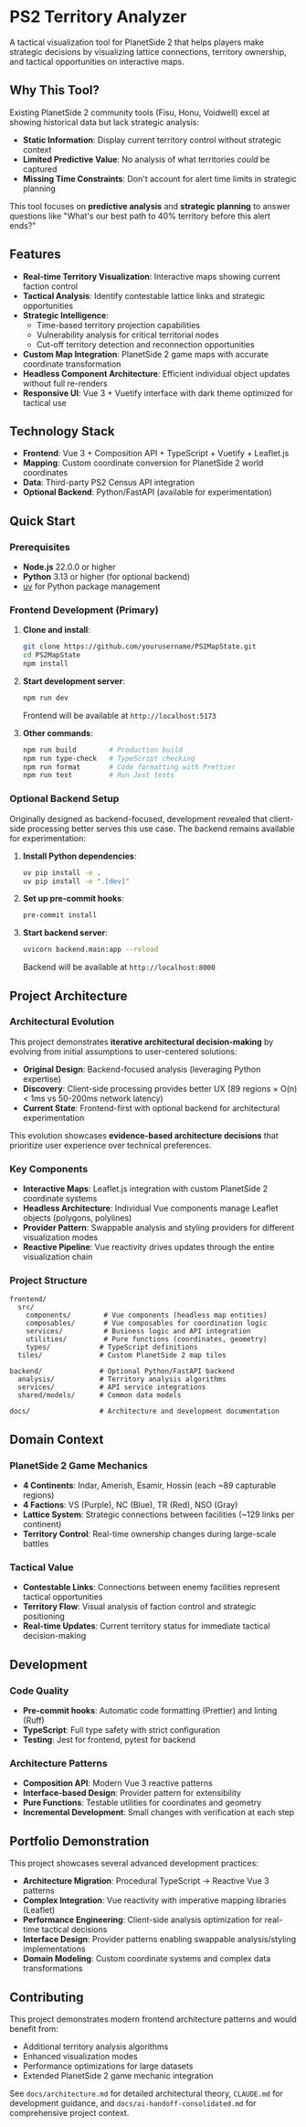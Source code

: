 # PS2 Territory Analyzer

A tactical visualization tool for PlanetSide 2 that helps players make strategic decisions by visualizing lattice connections, territory ownership, and tactical opportunities on interactive maps.

## Why This Tool?

Existing PlanetSide 2 community tools (Fisu, Honu, Voidwell) excel at showing historical data but lack strategic analysis:

- **Static Information**: Display current territory control without strategic context
- **Limited Predictive Value**: No analysis of what territories _could_ be captured
- **Missing Time Constraints**: Don't account for alert time limits in strategic planning

This tool focuses on **predictive analysis** and **strategic planning** to answer questions like "What's our best path to 40% territory before this alert ends?"

## Features

- **Real-time Territory Visualization**: Interactive maps showing current faction control
- **Tactical Analysis**: Identify contestable lattice links and strategic opportunities
- **Strategic Intelligence**:
  - Time-based territory projection capabilities
  - Vulnerability analysis for critical territorial nodes
  - Cut-off territory detection and reconnection opportunities
- **Custom Map Integration**: PlanetSide 2 game maps with accurate coordinate transformation
- **Headless Component Architecture**: Efficient individual object updates without full re-renders
- **Responsive UI**: Vue 3 + Vuetify interface with dark theme optimized for tactical use

## Technology Stack

- **Frontend**: Vue 3 + Composition API + TypeScript + Vuetify + Leaflet.js
- **Mapping**: Custom coordinate conversion for PlanetSide 2 world coordinates
- **Data**: Third-party PS2 Census API integration
- **Optional Backend**: Python/FastAPI (available for experimentation)

## Quick Start

### Prerequisites

- **Node.js** 22.0.0 or higher
- **Python** 3.13 or higher (for optional backend)
- [uv](https://github.com/astral-sh/uv) for Python package management

### Frontend Development (Primary)

1. **Clone and install**:

   ```bash
   git clone https://github.com/yourusername/PS2MapState.git
   cd PS2MapState
   npm install
   ```

2. **Start development server**:

   ```bash
   npm run dev
   ```

   Frontend will be available at `http://localhost:5173`

3. **Other commands**:
   ```bash
   npm run build        # Production build
   npm run type-check   # TypeScript checking
   npm run format       # Code formatting with Prettier
   npm run test         # Run Jest tests
   ```

### Optional Backend Setup

Originally designed as backend-focused, development revealed that client-side processing better serves this use case. The backend remains available for experimentation:

1. **Install Python dependencies**:

   ```bash
   uv pip install -e .
   uv pip install -e ".[dev]"
   ```

2. **Set up pre-commit hooks**:

   ```bash
   pre-commit install
   ```

3. **Start backend server**:
   ```bash
   uvicorn backend.main:app --reload
   ```
   Backend will be available at `http://localhost:8000`

## Project Architecture

### Architectural Evolution

This project demonstrates **iterative architectural decision-making** by evolving from initial assumptions to user-centered solutions:

- **Original Design**: Backend-focused analysis (leveraging Python expertise)
- **Discovery**: Client-side processing provides better UX (89 regions × O(n) < 1ms vs 50-200ms network latency)
- **Current State**: Frontend-first with optional backend for architectural experimentation

This evolution showcases **evidence-based architecture decisions** that prioritize user experience over technical preferences.

### Key Components

- **Interactive Maps**: Leaflet.js integration with custom PlanetSide 2 coordinate systems
- **Headless Architecture**: Individual Vue components manage Leaflet objects (polygons, polylines)
- **Provider Pattern**: Swappable analysis and styling providers for different visualization modes
- **Reactive Pipeline**: Vue reactivity drives updates through the entire visualization chain

### Project Structure

```
frontend/
  src/
    components/        # Vue components (headless map entities)
    composables/       # Vue composables for coordination logic
    services/          # Business logic and API integration
    utilities/         # Pure functions (coordinates, geometry)
    types/            # TypeScript definitions
  tiles/              # Custom PlanetSide 2 map tiles

backend/              # Optional Python/FastAPI backend
  analysis/           # Territory analysis algorithms
  services/           # API service integrations
  shared/models/      # Common data models

docs/                 # Architecture and development documentation
```

## Domain Context

### PlanetSide 2 Game Mechanics

- **4 Continents**: Indar, Amerish, Esamir, Hossin (each ~89 capturable regions)
- **4 Factions**: VS (Purple), NC (Blue), TR (Red), NSO (Gray)
- **Lattice System**: Strategic connections between facilities (~129 links per continent)
- **Territory Control**: Real-time ownership changes during large-scale battles

### Tactical Value

- **Contestable Links**: Connections between enemy facilities represent tactical opportunities
- **Territory Flow**: Visual analysis of faction control and strategic positioning
- **Real-time Updates**: Current territory status for immediate tactical decision-making

## Development

### Code Quality

- **Pre-commit hooks**: Automatic code formatting (Prettier) and linting (Ruff)
- **TypeScript**: Full type safety with strict configuration
- **Testing**: Jest for frontend, pytest for backend

### Architecture Patterns

- **Composition API**: Modern Vue 3 reactive patterns
- **Interface-based Design**: Provider pattern for extensibility
- **Pure Functions**: Testable utilities for coordinates and geometry
- **Incremental Development**: Small changes with verification at each step

## Portfolio Demonstration

This project showcases several advanced development practices:

- **Architecture Migration**: Procedural TypeScript → Reactive Vue 3 patterns
- **Complex Integration**: Vue reactivity with imperative mapping libraries (Leaflet)
- **Performance Engineering**: Client-side analysis optimization for real-time tactical decisions
- **Interface Design**: Provider patterns enabling swappable analysis/styling implementations
- **Domain Modeling**: Custom coordinate systems and complex data transformations

## Contributing

This project demonstrates modern frontend architecture patterns and would benefit from:

- Additional territory analysis algorithms
- Enhanced visualization modes
- Performance optimizations for large datasets
- Extended PlanetSide 2 game mechanic integration

See `docs/architecture.md` for detailed architectural theory, `CLAUDE.md` for development guidance, and `docs/ai-handoff-consolidated.md` for comprehensive project context.
